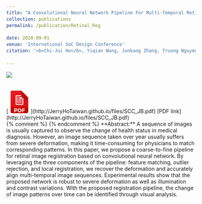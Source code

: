```yaml
---
title: "A Convolutional Neural Network Pipeline For Multi-Temporal Retinal Image Registration"
collection: publications
permalink: /publication/Retinal_Reg

date: 2020-09-01
venue: 'International SoC Design Conference'
citation: '<b>Chi-Jui Ho</b>, Yiqian Wang, Junkang Zhang, Truong Nguyen, Cheolhong An, "A Convolutional Neural Network Pipeline For Multi-Temporal Retinal Image Registration," in <i>International SoC Design Conference</i>, 2021'

---
```

<img src='/images/overview_v3.jpg' width='600' > <br/>

<br/>
[<img src='/images/pdf.png' width='60' >](http://JerryHoTaiwan.github.io/files/SCC_JB.pdf)
[PDF link](http://JerryHoTaiwan.github.io/files/SCC_JB.pdf) 
<br/>
{% comment %} 
{% endcomment %}
**Abstract:** A sequence of images is usually captured to observe the change of health status in medical diagnosis. However, an image sequence taken over year usually suffers from severe deformation, making it time-consuming for physicians to match corresponding patterns. In this paper, we propose a coarse-to-fine pipeline for retinal image registration based on convolutional neural network. By leveraging the three components of the pipeline: feature matching, outlier rejection, and local registration, we recover the deformation and accurately align multi-temporal image sequences. Experimental results show that the proposed network is robust to severe deformation as well as illumination and contrast variations. With the proposed registration pipeline, the change of image patterns over time can be identified through visual analysis.

<!-- paperurl: 'http://academicpages.github.io/files/paper1.pdf' -->
